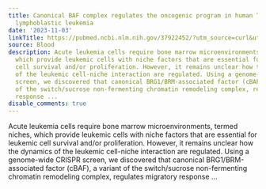 ```yaml
---
title: Canonical BAF complex regulates the oncogenic program in human T-cell acute
  lymphoblastic leukemia
date: '2023-11-03'
linkTitle: https://pubmed.ncbi.nlm.nih.gov/37922452/?utm_source=curl&utm_medium=rss&utm_campaign=journals&utm_content=7603509&fc=None&ff=20231104180805&v=2.17.9.post6+86293ac
source: Blood
description: Acute leukemia cells require bone marrow microenvironments, termed niches,
  which provide leukemic cells with niche factors that are essential for leukemic
  cell survival and/or proliferation. However, it remains unclear how the dynamics
  of the leukemic cell-niche interaction are regulated. Using a genome-wide CRISPR
  screen, we discovered that canonical BRG1/BRM-associated factor (cBAF), a variant
  of the switch/sucrose non-fermenting chromatin remodeling complex, regulates migratory
  response ...
disable_comments: true
---
```

Acute leukemia cells require bone marrow microenvironments, termed niches, which provide leukemic cells with niche factors that are essential for leukemic cell survival and/or proliferation. However, it remains unclear how the dynamics of the leukemic cell-niche interaction are regulated. Using a genome-wide CRISPR screen, we discovered that canonical BRG1/BRM-associated factor (cBAF), a variant of the switch/sucrose non-fermenting chromatin remodeling complex, regulates migratory response ...
